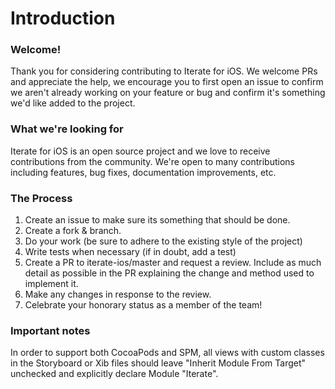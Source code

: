 # Introduction

### Welcome!

Thank you for considering contributing to Iterate for iOS. We welcome PRs and appreciate the help, we encourage you to first open an issue to confirm we aren't already working on your feature or bug and confirm it's something we'd like added to the project.

### What we're looking for

Iterate for iOS is an open source project and we love to receive contributions from the community. We're open to many contributions including features, bug fixes, documentation improvements, etc.

### The Process

1. Create an issue to make sure its something that should be done.
2. Create a fork & branch.
3. Do your work (be sure to adhere to the existing style of the project)
4. Write tests when necessary (if in doubt, add a test)
5. Create a PR to iterate-ios/master and request a review. Include as much detail as possible in the PR explaining the change and method used to implement it.
6. Make any changes in response to the review.
7. Celebrate your honorary status as a member of the team!

### Important notes

In order to support both CocoaPods and SPM, all views with custom classes in the Storyboard or Xib files should leave "Inherit Module From Target" unchecked and explicitly declare Module "Iterate".
